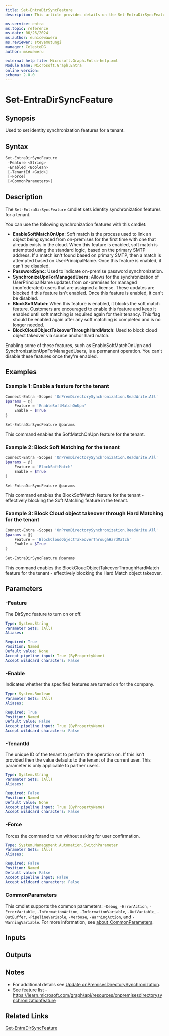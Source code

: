 ```yaml
---
title: Set-EntraDirSyncFeature
description: This article provides details on the Set-EntraDirSyncFeature command.

ms.service: entra
ms.topic: reference
ms.date: 06/26/2024
ms.author: eunicewaweru
ms.reviewer: stevemutungi
manager: CelesteDG
author: msewaweru

external help file: Microsoft.Graph.Entra-help.xml
Module Name: Microsoft.Graph.Entra
online version:
schema: 2.0.0
---
```


# Set-EntraDirSyncFeature

## Synopsis

Used to set identity synchronization features for a tenant.

## Syntax

```powershell
Set-EntraDirSyncFeature 
 -Feature <String> 
 -Enabled <Boolean> 
 [-TenantId <Guid>] 
 [-Force] 
 [<CommonParameters>]
```

## Description

The `Set-EntraDirSyncFeature` cmdlet sets identity synchronization features for a tenant.  

You can use the following synchronization features with this cmdlet:  

- **EnableSoftMatchOnUpn**: Soft match is the process used to link an object being synced from on-premises for the first time with one that already exists in the cloud. When this feature is enabled, soft match is attempted using the standard logic, based on the primary SMTP address. If a match isn't found based on primary SMTP, then a match is attempted based on UserPrincipalName. Once this feature is enabled, it can't be disabled.
- **PasswordSync**: Used to indicate on-premise password synchronization.
- **SynchronizeUpnForManagedUsers**: Allows for the synchronization of UserPrincipalName updates from on-premises for managed (nonfederated) users that are assigned a license. These updates are blocked if this feature isn't enabled. Once this feature is enabled, it can't be disabled.
- **BlockSoftMatch**: When this feature is enabled, it blocks the soft match feature. Customers are encouraged to enable this feature and keep it enabled until soft matching is required again for their tenancy. This flag should be enabled again after any soft matching is completed and is no longer needed.
- **BlockCloudObjectTakeoverThroughHardMatch**: Used to block cloud object takeover via source anchor hard match.

Enabling some of these features, such as EnableSoftMatchOnUpn and SynchronizationUpnForManagedUsers, is a permanent operation.
You can't disable these features once they're enabled.

## Examples

### Example 1: Enable a feature for the tenant

```powershell
Connect-Entra -Scopes 'OnPremDirectorySynchronization.ReadWrite.All'
$params = @{
    Feature = 'EnableSoftMatchOnUpn'
    Enable = $True
}

Set-EntraDirSyncFeature @params
```

This command enables the SoftMatchOnUpn feature for the tenant.

### Example 2: Block Soft Matching for the tenant

```powershell
Connect-Entra -Scopes 'OnPremDirectorySynchronization.ReadWrite.All'
$params = @{
    Feature = 'BlockSoftMatch'
    Enable = $True
}

Set-EntraDirSyncFeature @params
```

This command enables the BlockSoftMatch feature for the tenant - effectively blocking the Soft Matching feature in the tenant.

### Example 3: Block Cloud object takeover through Hard Matching for the tenant

```powershell
Connect-Entra -Scopes 'OnPremDirectorySynchronization.ReadWrite.All'
$params = @{
    Feature = 'BlockCloudObjectTakeoverThroughHardMatch'
    Enable = $True
}

Set-EntraDirSyncFeature @params
```

This command enables the BlockCloudObjectTakeoverThroughHardMatch feature for the tenant - effectively blocking the Hard Match object takeover.

## Parameters

### -Feature

The DirSync feature to turn on or off.

```yaml
Type: System.String
Parameter Sets: (All)
Aliases:

Required: True
Position: Named
Default value: None
Accept pipeline input: True (ByPropertyName)
Accept wildcard characters: False
```

### -Enable

Indicates whether the specified features are turned on for the company.

```yaml
Type: System.Boolean
Parameter Sets: (All)
Aliases:

Required: True
Position: Named
Default value: False
Accept pipeline input: True (ByPropertyName)
Accept wildcard characters: False
```

### -TenantId

The unique ID of the tenant to perform the operation on.
If this isn't provided then the value defaults to the tenant of the current user.
This parameter is only applicable to partner users.

```yaml
Type: System.String
Parameter Sets: (All)
Aliases:

Required: False
Position: Named
Default value: None
Accept pipeline input: True (ByPropertyName)
Accept wildcard characters: False
```

### -Force

Forces the command to run without asking for user confirmation.

```yaml
Type: System.Management.Automation.SwitchParameter
Parameter Sets: (All)
Aliases:

Required: False
Position: Named
Default value: False
Accept pipeline input: False
Accept wildcard characters: False
```

### CommonParameters

This cmdlet supports the common parameters: `-Debug`, `-ErrorAction`, `-ErrorVariable`, `-InformationAction`, `-InformationVariable`, `-OutVariable`, `-OutBuffer`, `-PipelineVariable`, `-Verbose`, `-WarningAction`, and `-WarningVariable`. For more information, see [about_CommonParameters](https://go.microsoft.com/fwlink/?LinkID=113216).

## Inputs

## Outputs

## Notes

- For additional details see [Update onPremisesDirectorySynchronization](/graph/api/onpremisesdirectorysynchronization-update).
- See feature list - <https://learn.microsoft.com/graph/api/resources/onpremisesdirectorysynchronizationfeature>

## Related Links

[Get-EntraDirSyncFeature](./Get-EntraDirSyncFeature.md)
